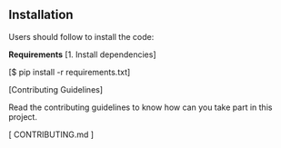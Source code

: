 ## Installation

Users should follow to install the code:

**Requirements**
[1. Install dependencies]

[$ pip install -r requirements.txt]

[Contributing Guidelines]

Read the contributing guidelines to know how can you take part in this project.

[ CONTRIBUTING.md ]
